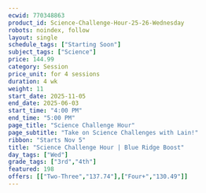 ```yaml
---
ecwid: 770348863
product_id: Science-Challenge-Hour-25-26-Wednesday
robots: noindex, follow
layout: single
schedule_tags: ["Starting Soon"]
subject_tags: ["Science"]
price: 144.99
category: Session
price_unit: for 4 sessions
duration: 4 wk
weight: 11
start_date: 2025-11-05
end_date: 2025-06-03
start_time: "4:00 PM"
end_time: "5:00 PM"
page_title: "Science Challenge Hour"
page_subtitle: "Take on Science Challenges with Lain!"
ribbon: "Starts Nov 5"
title: "Science Challenge Hour | Blue Ridge Boost"
day_tags: ["Wed"]
grade_tags: ["3rd","4th"]
featured: 198
offers: [["Two-Three","137.74"],["Four+","130.49"]]
---
```

